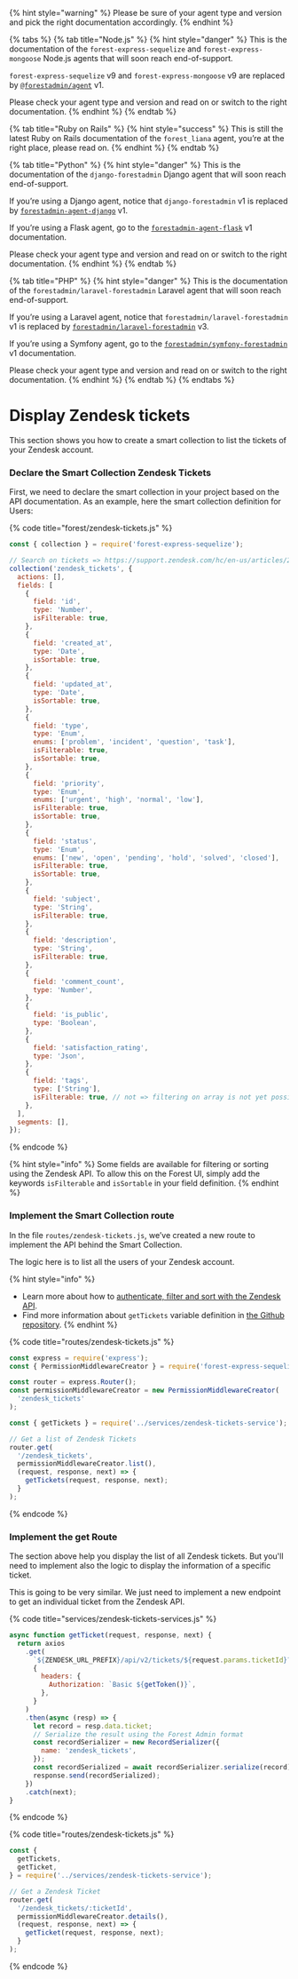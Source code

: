{% hint style="warning" %}
Please be sure of your agent type and version and pick the right documentation accordingly.
{% endhint %}

{% tabs %}
{% tab title="Node.js" %}
{% hint style="danger" %}
This is the documentation of the `forest-express-sequelize` and `forest-express-mongoose` Node.js agents that will soon reach end-of-support.

`forest-express-sequelize` v9 and `forest-express-mongoose` v9 are replaced by [`@forestadmin/agent`](https://docs.forestadmin.com/developer-guide-agents-nodejs/) v1.

Please check your agent type and version and read on or switch to the right documentation.
{% endhint %}
{% endtab %}

{% tab title="Ruby on Rails" %}
{% hint style="success" %}
This is still the latest Ruby on Rails documentation of the `forest_liana` agent, you’re at the right place, please read on.
{% endhint %}
{% endtab %}

{% tab title="Python" %}
{% hint style="danger" %}
This is the documentation of the `django-forestadmin` Django agent that will soon reach end-of-support.

If you’re using a Django agent, notice that `django-forestadmin` v1 is replaced by [`forestadmin-agent-django`](https://docs.forestadmin.com/developer-guide-agents-python) v1.

If you’re using a Flask agent, go to the [`forestadmin-agent-flask`](https://docs.forestadmin.com/developer-guide-agents-python) v1 documentation.

Please check your agent type and version and read on or switch to the right documentation.
{% endhint %}
{% endtab %}

{% tab title="PHP" %}
{% hint style="danger" %}
This is the documentation of the `forestadmin/laravel-forestadmin` Laravel agent that will soon reach end-of-support.

If you’re using a Laravel agent, notice that `forestadmin/laravel-forestadmin` v1 is replaced by [`forestadmin/laravel-forestadmin`](https://docs.forestadmin.com/developer-guide-agents-php) v3.

If you’re using a Symfony agent, go to the [`forestadmin/symfony-forestadmin`](https://docs.forestadmin.com/developer-guide-agents-php) v1 documentation.

Please check your agent type and version and read on or switch to the right documentation.
{% endhint %}
{% endtab %}
{% endtabs %}

# Display Zendesk tickets

This section shows you how to create a smart collection to list the tickets of your Zendesk account.

### Declare the Smart Collection Zendesk Tickets&#x20;

First, we need to declare the smart collection in your project based on the API documentation. As an example, here the smart collection definition for Users:

{% code title="forest/zendesk-tickets.js" %}

```javascript
const { collection } = require('forest-express-sequelize');

// Search on tickets => https://support.zendesk.com/hc/en-us/articles/203663206-Searching-tickets
collection('zendesk_tickets', {
  actions: [],
  fields: [
    {
      field: 'id',
      type: 'Number',
      isFilterable: true,
    },
    {
      field: 'created_at',
      type: 'Date',
      isSortable: true,
    },
    {
      field: 'updated_at',
      type: 'Date',
      isSortable: true,
    },
    {
      field: 'type',
      type: 'Enum',
      enums: ['problem', 'incident', 'question', 'task'],
      isFilterable: true,
      isSortable: true,
    },
    {
      field: 'priority',
      type: 'Enum',
      enums: ['urgent', 'high', 'normal', 'low'],
      isFilterable: true,
      isSortable: true,
    },
    {
      field: 'status',
      type: 'Enum',
      enums: ['new', 'open', 'pending', 'hold', 'solved', 'closed'],
      isFilterable: true,
      isSortable: true,
    },
    {
      field: 'subject',
      type: 'String',
      isFilterable: true,
    },
    {
      field: 'description',
      type: 'String',
      isFilterable: true,
    },
    {
      field: 'comment_count',
      type: 'Number',
    },
    {
      field: 'is_public',
      type: 'Boolean',
    },
    {
      field: 'satisfaction_rating',
      type: 'Json',
    },
    {
      field: 'tags',
      type: ['String'],
      isFilterable: true, // not => filtering on array is not yet possible
    },
  ],
  segments: [],
});
```

{% endcode %}

{% hint style="info" %}
Some fields are available for filtering or sorting using the Zendesk API. To allow this on the Forest UI, simply add the keywords `isFilterable` and `isSortable` in your field definition.
{% endhint %}

### Implement the Smart Collection route

In the file `routes/zendesk-tickets.js`, we’ve created a new route to implement the API behind the Smart Collection.

The logic here is to list all the users of your Zendesk account.

{% hint style="info" %}

- Learn more about how to [authenticate, filter and sort with the Zendesk API](https://docs.forestadmin.com/woodshop/how-tos/zendesk-integration/authentication-filtering-and-sorting).
- Find more information about `getTickets` variable definition in [the Github repository](https://github.com/existenz31/forest-zendesk/blob/master/services/zendesk-tickets-service.js).
  {% endhint %}

{% code title="routes/zendesk-tickets.js" %}

```javascript
const express = require('express');
const { PermissionMiddlewareCreator } = require('forest-express-sequelize');

const router = express.Router();
const permissionMiddlewareCreator = new PermissionMiddlewareCreator(
  'zendesk_tickets'
);

const { getTickets } = require('../services/zendesk-tickets-service');

// Get a list of Zendesk Tickets
router.get(
  '/zendesk_tickets',
  permissionMiddlewareCreator.list(),
  (request, response, next) => {
    getTickets(request, response, next);
  }
);
```

{% endcode %}

### Implement the get Route

The section above help you display the list of all Zendesk tickets. But you'll need to implement also the logic to display the information of a specific ticket.

This is going to be very similar. We just need to implement a new endpoint to get an individual ticket from the Zendesk API.

{% code title="services/zendesk-tickets-services.js" %}

```javascript
async function getTicket(request, response, next) {
  return axios
    .get(
      `${ZENDESK_URL_PREFIX}/api/v2/tickets/${request.params.ticketId}?include=comment_count`,
      {
        headers: {
          Authorization: `Basic ${getToken()}`,
        },
      }
    )
    .then(async (resp) => {
      let record = resp.data.ticket;
      // Serialize the result using the Forest Admin format
      const recordSerializer = new RecordSerializer({
        name: 'zendesk_tickets',
      });
      const recordSerialized = await recordSerializer.serialize(record);
      response.send(recordSerialized);
    })
    .catch(next);
}
```

{% endcode %}

{% code title="routes/zendesk-tickets.js" %}

```javascript
const {
  getTickets,
  getTicket,
} = require('../services/zendesk-tickets-service');

// Get a Zendesk Ticket
router.get(
  '/zendesk_tickets/:ticketId',
  permissionMiddlewareCreator.details(),
  (request, response, next) => {
    getTicket(request, response, next);
  }
);
```

{% endcode %}
